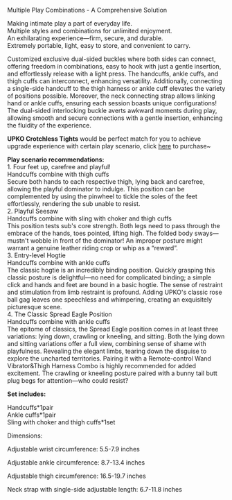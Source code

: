 Multiple Play Combinations - A Comprehensive Solution  
  
Making intimate play a part of everyday life.  
Multiple styles and combinations for unlimited enjoyment.  
An exhilarating experience—firm, secure, and durable.  
Extremely portable, light, easy to store, and convenient to carry.  
  
Customized exclusive dual-sided buckles where both sides can connect, offering freedom in combinations, easy to hook with just a gentle insertion, and effortlessly release with a light press. The handcuffs, ankle cuffs, and thigh cuffs can interconnect, enhancing versatility. Additionally, connecting a single-side handcuff to the thigh harness or ankle cuff elevates the variety of positions possible. Moreover, the neck connecting strap allows linking hand or ankle cuffs, ensuring each session boasts unique configurations! The dual-sided interlocking buckle averts awkward moments during play, allowing smooth and secure connections with a gentle insertion, enhancing the fluidity of the experience.

**UPKO Crotchless Tights** would be perfect match for you to achieve upgrade experience with certain play scenario, click [here](https://www.upkoofficialshop.com/products/upko-crotchless-tights?_pos=1&_sid=23109303b&_ss=r "UPKO crotchless tights") to purchase~  
  
**Play scenario recommendations:**  
1\. Four feet up, carefree and playful!  
Handcuffs combine with thigh cuffs  
Secure both hands to each respective thigh, lying back and carefree, allowing the playful dominator to indulge. This position can be complemented by using the pinwheel to tickle the soles of the feet effortlessly, rendering the sub unable to resist.  
2\. Playful Seesaw  
Handcuffs combine with sling with choker and thigh cuffs  
This position tests sub's core strength. Both legs need to pass through the embrace of the hands, toes pointed, lifting high. The folded body sways—mustn't wobble in front of the dominator! An improper posture might warrant a genuine leather riding crop or whip as a “reward”.  
3\. Entry-level Hogtie  
Handcuffs combine with ankle cuffs  
The classic hogtie is an incredibly binding position. Quickly grasping this classic posture is delightful—no need for complicated binding; a simple click and hands and feet are bound in a basic hogtie. The sense of restraint and stimulation from limb restraint is profound. Adding UPKO's classic rose ball gag leaves one speechless and whimpering, creating an exquisitely picturesque scene.  
4\. The Classic Spread Eagle Position  
Handcuffs combine with ankle cuffs  
The epitome of classics, the Spread Eagle position comes in at least three variations: lying down, crawling or kneeling, and sitting. Both the lying down and sitting variations offer a full view, combining sense of shame with playfulness. Revealing the elegant limbs, tearing down the disguise to explore the uncharted territories. Pairing it with a Remote-control Wand Vibrator&Thigh Harness Combo is highly recommended for added excitement. The crawling or kneeling posture paired with a bunny tail butt plug begs for attention—who could resist?  

**Set includes:**  
  
Handcuffs\*1pair  
Ankle cuffs\*1pair  
Sling with choker and thigh cuffs\*1set

Dimensions:

Adjustable wrist circumference: 5.5-7.9 inches

Adjustable ankle circumference: 8.7-13.4 inches

Adjustable thigh circumference: 16.5-19.7 inches

Neck strap with single-side adjustable length: 6.7-11.8 inches
